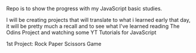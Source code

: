 Repo is to show the progress with my JavaScript basic studies.

I will be creating projects that will translate to what i learned early that day, it will be pretty much a 
recall and to see what I've learned reading The Odins Project and watching some YT Tutorials for JavaScript

1st Project:
Rock Paper Scissors Game 
 
	
